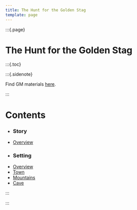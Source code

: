 ```yaml
---
title: The Hunt for the Golden Stag
template: page
---
```


:::{.page}

# The Hunt for the Golden Stag

:::{.toc}

:::{.sidenote}

Find GM materials [here](./gm).

:::

# Contents

- ### Story
- [Overview](/wip)
- ### Setting
- [Overview](/wip)
- [Town](/wip)
- [Mountains](/wip)
- [Cave](/wip)

:::

:::
